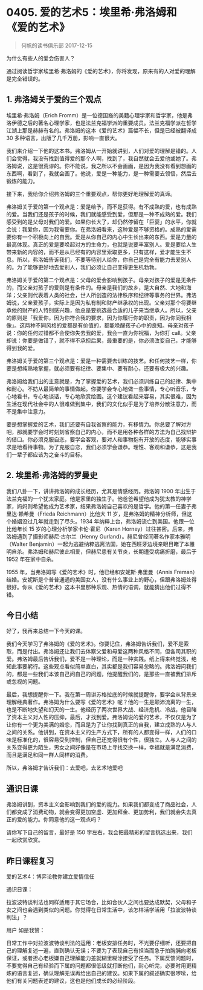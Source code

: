 # 0405. 爱的艺术5：埃里希·弗洛姆和《爱的艺术》
> 何帆的读书俱乐部
2017-12-15

为什么有些人的爱会伤害人？

通过阅读哲学家埃里希·弗洛姆的《爱的艺术》，你将发现，原来有的人对爱的理解是完全错误的。

## 1. 弗洛姆关于爱的三个观点
埃里希·弗洛姆（Erich Fromm）是一位德国裔的美籍心理学家和哲学家，他是弗洛伊德之后的著名心理学家，也是法兰克福学派的重要成员。法兰克福学派在哲学江湖上那是赫赫有名的。弗洛姆的这本《爱的艺术》篇幅不长，但是已经被翻译成 30 多种语言，出版了几千万册，影响一直很大。

我们来介绍一下他的这本书。弗洛姆从一开始就讲到，人们对爱的理解是错的。人们会觉得，我没有找到值得爱的那个人啊，找到了，我自然就会去爱他或她了。弗洛姆说，这是很荒谬的。你不能说，我之所以不会画画，是因为我没有看到想画的东西啊，看到了，我就会画了。他说，爱是一种能力，是一种需要去领悟，然后去锻炼的能力。

接下来，我给你介绍弗洛姆的三个重要观点，帮你更好地理解爱的真谛。

弗洛姆关于爱的第一个观点是：爱是给予，而不是获得。有不成熟的爱，也有成熟的爱。当我们还是孩子的时候，我们就能感受到爱，但那是一种不成熟的爱。我们感受到的是父母对我们的爱。如果你长大了，却仍然停留在「巨婴」的水平，你就会说：我爱你，因为我需要你。在弗洛姆看来，这种爱是不够资格的。成熟的爱需要你有一个积极向上的自我。爱是从你自己的内心中生长出来的东西。爱是力量的最高体现。真正的爱是要唤起对方的生命力，也就是说要丰富别人。爱是要给人生带来新的内容的，而不是从已经有的内容里索取更多，只有这样，爱才能生生不息。所以，弗洛姆告诉我们，不要等待别人给你，你自己是完全有能力去爱别人的。为了能够更好地去爱别人，我们必须让自己变得更生机勃勃。

弗洛姆关于爱的第二个观点是：父母的爱会影响到孩子。母亲对孩子的爱是无条件的，而父亲对孩子的爱则是有条件的。母亲是我们的故乡，是大自然、大地和海洋；父亲则代表着人类的社会，世人所创造的法律秩序和纪律等事务的世界。弗洛姆说，父亲爱孩子，实际上是因为私有制和财产继承权的出现。父亲对那个将要继承他的财产的人特别感兴趣，他总是要挑选最合适的儿子来当继承人。所以，父亲的原则是「我爱你，因为你符合我的要求，因为你履行你的职责，因为你同我相像」。这两种不同风格的爱都是有价值的，都能唤醒孩子心中的良知。母亲对孩子说：你的任何过错都不会使你失去我的爱，我会一直为你祝福，为你打 call。父亲却说：你要是做错了，就不得不承担后果，最重要的是，你必须改变自己，才能够得到我的爱。

弗洛姆关于爱的第三个观点是：爱是一种需要去训练的技艺。和任何技艺一样，你要是想纯熟地掌握，就必须要有纪律、要集中、要有耐心，还要有极大的兴趣。

弗洛姆给我们出的主意就是，为了掌握爱的艺术，我们必须训练自己的纪律、集中和耐心。不妨从最简单的事情做起。你要学会专心地做一些事情，专心听音乐，专心地看书，专心地谈话，专心地欣赏绘画。这个建议看起来容易，其实很难，因为生活在现代社会中的人很难做到集中，我们的文化似乎是为了培养分散注意力，而不是集中注意力。

要是想掌握爱的艺术，我们还要有自我省察的能力，有移情力。你总要了解对方吧，那就要学会时时刻刻省察自己的内心，而不是用各种各样的方法为自己找辩护的借口。你必须克服自恋，要学会客观，要对人和事物抱有开放的态度，能够实事求是地看待事物。为了克服自恋，我们必须学会谦恭。理性、客观和谦恭，这是我们一辈子都应该为之奋斗的目标。

## 2. 埃里希·弗洛姆的罗曼史
我们八卦一下，讲讲弗洛姆的成长经历，尤其是情感经历。弗洛姆 1900 年出生于法兰克福的一个犹太家庭。他是家里的独生子。他爸爸希望他成为犹太教的神学家，妈妈则希望他成为艺术家，结果弗洛姆自己喜欢的是哲学。他的第一任妻子弗里达·赖希曼（Frieda Reichmann）比他大 11 岁，是弗洛姆的精神分析师，但这个婚姻没过几年就走到了尽头。1934 年纳粹上台，弗洛姆流亡到美国。他跟一位比他年长 15 岁的心理分析学家卡伦·霍尼（Karen Horney）过往甚密。后来，弗洛姆遇到了摄影师赫尼·古尔兰（Henny Gurland）。赫尼曾经同著名作家本雅明（Walter Benjamin）一起为逃避纳粹逃离法国，她在西班牙边境亲眼目睹了本雅明自杀。弗洛姆和赫尼彼此相爱，但赫尼患有关节炎，长期遭受病痛折磨，最后于 1952 年在家中自杀。

1955 年，当弗洛姆写《爱的艺术》时，他已经和安妮斯·弗里曼（Annis Freman）结婚。安妮斯是个普普通通的美国女人，没有什么事业上的野心，但跟弗洛姆处得很好。你从《爱的艺术》这本书里那种乐观、热情的语调，就能猜出他们过得不错。

## 今日小结
好了，我再来总结一下今天的课。

我们今天学习了弗洛姆的《爱的艺术》。你要记住，弗洛姆告诉我们，爱不是索取，而是付出。弗洛姆还让我们去体察父爱和母爱这两种风格不同，但各司其职的爱。弗洛姆最后告诉我们，爱不是一种理论，而是一种实践。纸上得来终觉浅，绝知此事要躬行。这些观点看似简单直白，其实都是我们容易忽略的。弗洛姆问我们的，都是一些我们本该自己问自己的问题，他提醒我们的，是那些一直被我们排斥或忽视的问题。

最后，我想提醒你一下。我在第一周讲苏格拉底的时候就提醒你，要学会从背景来理解经典著作。弗洛姆为什么要写《爱的艺术》呢？他的一生是颠沛流离的一生，也是不断地失望和幻灭的一生。他经历了两次世界大战、经济危机、冷战，他目睹了资本主义对人性的压抑，最后，才找到爱。弗洛姆说的爱的艺术，不仅仅是为了让你有一个更为美满的婚恋，而且是为了让你找到真正的自我，建立成熟的人与人之间的关系。他讲到，在资本主义的生产方式下，所有的人都变得一样，人们的口味是标准化的，很容易受到控制，但自己还觉得很有个性，很独立。人与人之间的关系变得更为陌生，男女之间好像是在市场上寻找交换一样，幸福就是满足消费，而且是满足和同一群人同样的消费。

所以，弗洛姆才告诉我们：去爱吧，去艺术地爱吧

## 通识日课
弗洛姆讲到，资本主义会影响到我们的爱的能力。如果我们都变成了商品社会，人们都变成了消费动物，就会变得更加空虚、更加拜金、更加势利，我们就会失去真正的爱的能力。你同意他的这一观点吗？

请你写下自己的留言，最好是 150 字左右，我会把最精彩的留言挑选出来，我们一起欣赏欣赏。

## 昨日课程复习
爱的艺术4：博弈论教你建立爱情信任

通识日课：

拉波波特谈判法也同样适用于其它场合，比如合伙人之间也要达成默契，父母和子女之间也会遇到类似的问题。你觉得在日常生活中，该怎样活学活用「拉波波特谈判法」？

用户 如是我赞：

日常工作中对拉波波特谈判法的运用：老板安排任务时，不光要仔细听，还要把自己的理解复述一遍，直到确认无误；不要为了表现自己有担当而急于拍胸脯向老板保证，或者担心老板嫌自己理解能力差就糊里糊涂接受了任务。下属反馈问题时，不要觉得自己有经验而下属的问题都很低级就打断他们，耐心听完，必要时用更精炼的语言复述，确认理解无误再给出自己的建议。如果下属的叙述确实很啰嗦，给他们有关问题表述的建议，这也是他们成长的必经阶段。


